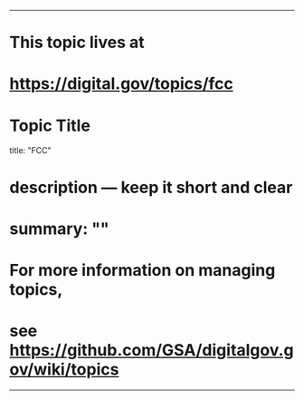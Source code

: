 
---
# This topic lives at
# https://digital.gov/topics/fcc

# Topic Title
title: "FCC"

# description — keep it short and clear
# summary: ""


# For more information on managing topics,
# see https://github.com/GSA/digitalgov.gov/wiki/topics
---